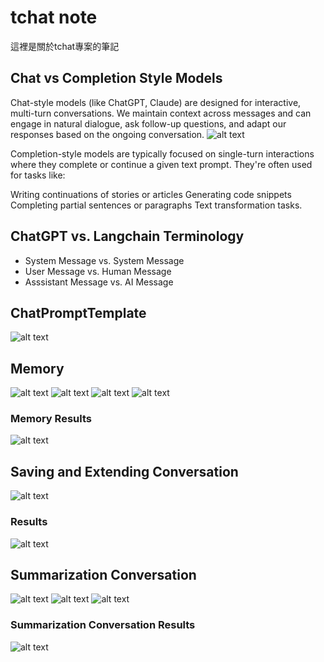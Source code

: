 # tchat note

這裡是關於tchat專案的筆記

## Chat vs Completion Style Models 

Chat-style models (like ChatGPT, Claude) are designed for interactive, multi-turn conversations. We maintain context across messages and can engage in natural dialogue, ask follow-up questions, and adapt our responses based on the ongoing conversation.
![alt text](./images/image-1.png)

Completion-style models are typically focused on single-turn interactions where they complete or continue a given text prompt. They're often used for tasks like:

Writing continuations of stories or articles
Generating code snippets
Completing partial sentences or paragraphs
Text transformation tasks.

## ChatGPT vs. Langchain Terminology

- System Message vs. System Message
- User Message vs. Human Message
- Asssistant Message vs. AI Message

## ChatPromptTemplate

![alt text](./images/image-2.png)

## Memory

![alt text](./images/image-3.png)
![alt text](./images/image-4.png)
![alt text](./images/image-5.png)
![alt text](./images/image-6.png)

### Memory Results

![alt text](./images/image-7.png)

## Saving and Extending Conversation

![alt text](./images/image-8.png)

### Results

![alt text](./images/image-9.png)

## Summarization Conversation 

![alt text](./images/image-10.png)
![alt text](./images/image-11.png)
![alt text](./images/image-12.png)

### Summarization Conversation Results

![alt text](./images/image-13.png)